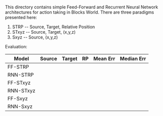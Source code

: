 This directory contains simple Feed-Forward and Recurrent Neural Network architectures for action taking in Blocks World.
There are three paradigms presented here:

  1. STRP -- Source, Target, Relative Position
  2. STxyz -- Source, Target, (x,y,z)
  3. Sxyz -- Source, (x,y,z)

Evaluation:

  |  Model   | Source | Target | RP | Mean Err | Median Err |
  |  ------- | ------ | ------ | -- | -------- | ---------- |
  |  FF-STRP |        |        |    |          |            |
  | RNN-STRP |        |        |    |          |            |
  | FF-STxyz |        |        |    |          |            |
  | RNN-STxyz|        |        |    |          |            |
  |  FF-Sxyz |        |        |    |          |            |
  | RNN-Sxyz |        |        |    |          |            |
